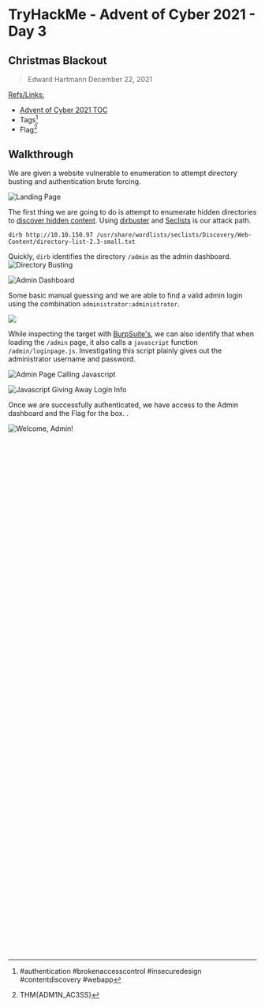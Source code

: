 # TryHackMe - Advent of Cyber 2021 - Day 3
## Christmas Blackout
> Edward Hartmann
> December 22, 2021

<u>Refs/Links:</u>
- [Advent of Cyber 2021 TOC](_AoC-2021_TOC.md)  
-  Tags[^1]
-  Flag[^2]


[^1]: #authentication #brokenaccesscontrol #insecuredesign #contentdiscovery #webapp 
[^2]: THM{ADM1N_AC3SS}

## Walkthrough
We are given a website vulnerable to enumeration to attempt directory busting and authentication brute forcing. 

![Landing Page](AoC-2021_Photos/13.0%20AoC-Day-3_12-22-21-Landing-Page.png)

The first thing we are going to do is attempt to enumerate hidden directories to [discover hidden content](../../../knowledge-base/concepts/web/content_discovery.md). Using [dirbuster](../../../tools/dirbuster.md) and [Seclists](../../../tools/cli_utilities/seclists.md) is our attack path. 

```
dirb http://10.10.150.97 /usr/share/wordlists/seclists/Discovery/Web-Content/directory-list-2.3-small.txt
```

Quickly, `dirb` identifies the directory `/admin` as the admin dashboard. 
![Directory Busting](AoC-2021_Photos/14.0%20AoC-Day-3_12-22-21-dirb.png)

![Admin Dashboard](AoC-2021_Photos/15.0%20AoC-Day-3_12-22-21-Admin-Dashboard.png)

Some basic manual guessing and we are able to find a valid admin login using the combination `administrator:administrator`. 

![](AoC-2021_Photos/16.0%20AoC-Day-3_12-22-21-admin-login-default-creds.png)

While inspecting the target with [BurpSuite's](../../../tools/BurpSuite.md), we can also identify that when loading the `/admin` page, it also calls a `javascript` function `/admin/loginpage.js`. Investigating this script plainly gives out the administrator username and password. 

![Admin Page Calling Javascript](AoC-2021_Photos/17.0%20oC-Day-3_12-22-21-Admin-Calling-Javascript.png)

![Javascript Giving Away Login Info](AoC-2021_Photos/18.0%20AoC-Day-3_12-22-21-Admin-JS-Vuln.png)

Once we are successfully authenticated, we have access to the Admin dashboard and the Flag for the box. . 

![Welcome, Admin!](AoC-2021_Photos/19.0%20AoC-Day-3_12-22-21-admin-dashboard-authenticated.png)
</br>
</br>
</br>
</br>
</br>
</br>
</br>
</br>
</br>
</br>
</br>
</br>
</br>
</br>
</br>
</br>
</br>
</br>
</br>
</br>
</br>
</br>
</br>
</br>
</br>
</br>
</br>
</br>
</br>
</br>
</br>
</br>
</br>
</br>
</br>
</br>
</br>
</br>
</br>
</br>
</br>
</br>
</br>
</br>
</br>
</br>
</br>
</br>
</br>
</br>
</br>
</br>
</br>
</br>
</br>
</br>
</br>
</br>
</br>
</br>
</br>
</br>
</br>
